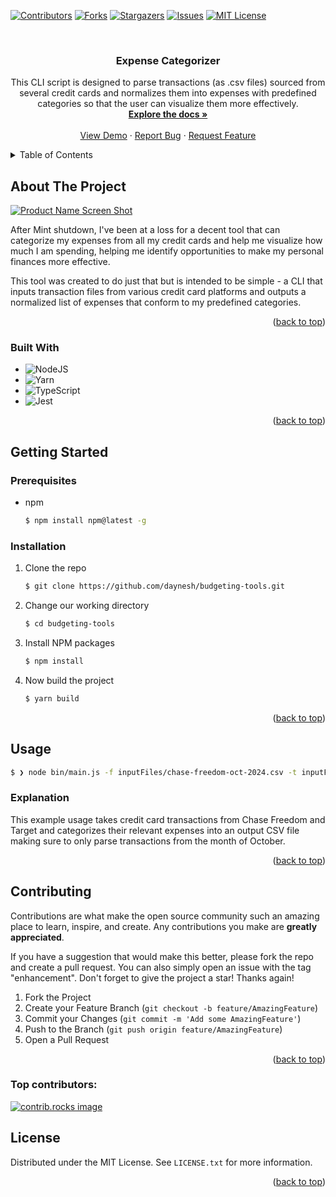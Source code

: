 <!-- Improved compatibility of back to top link: See: https://github.com/othneildrew/Best-README-Template/pull/73 -->
<a id="readme-top"></a>

<!-- PROJECT SHIELDS -->
<!--
*** I'm using markdown "reference style" links for readability.
*** Reference links are enclosed in brackets [ ] instead of parentheses ( ).
*** See the bottom of this document for the declaration of the reference variables
*** for contributors-url, forks-url, etc. This is an optional, concise syntax you may use.
*** https://www.markdownguide.org/basic-syntax/#reference-style-links
-->
[![Contributors][contributors-shield]][contributors-url]
[![Forks][forks-shield]][forks-url]
[![Stargazers][stars-shield]][stars-url]
[![Issues][issues-shield]][issues-url]
[![MIT License][license-shield]][license-url]



<!-- PROJECT LOGO -->
<br />
<div align="center">


  <h3 align="center">Expense Categorizer</h3>

  <p align="center">
    This CLI script is designed to parse transactions (as .csv files) sourced from several credit cards and normalizes them into expenses with predefined categories so that the user can visualize them more effectively.
    <br />
    <a href="https://github.com/daynesh/budgeting-tools"><strong>Explore the docs »</strong></a>
    <br />
    <br />
    <a href="https://github.com/daynesh/budgeting-tools">View Demo</a>
    ·
    <a href="https://github.com/daynesh/budgeting-tools/issues/new?labels=bug&template=bug-report---.md">Report Bug</a>
    ·
    <a href="https://github.com/daynesh/budgeting-tools/issues/new?labels=enhancement&template=feature-request---.md">Request Feature</a>
  </p>
</div>



<!-- TABLE OF CONTENTS -->
<details>
  <summary>Table of Contents</summary>
  <ol>
    <li>
      <a href="#about-the-project">About The Project</a>
      <ul>
        <li><a href="#built-with">Built With</a></li>
      </ul>
    </li>
    <li>
      <a href="#getting-started">Getting Started</a>
      <ul>
        <li><a href="#prerequisites">Prerequisites</a></li>
        <li><a href="#installation">Installation</a></li>
      </ul>
    </li>
    <li><a href="#usage">Usage</a></li>
    <li><a href="#roadmap">Roadmap</a></li>
    <li><a href="#contributing">Contributing</a></li>
    <li><a href="#license">License</a></li>
    <li><a href="#contact">Contact</a></li>
    <li><a href="#acknowledgments">Acknowledgments</a></li>
  </ol>
</details>



<!-- ABOUT THE PROJECT -->
## About The Project

[![Product Name Screen Shot][product-screenshot]](https://example.com)

After Mint shutdown, I've been at a loss for a decent tool that can categorize my expenses from all my credit cards and help me visualize how much I am spending, helping me identify opportunities to make my personal finances more effective.

This tool was created to do just that but is intended to be simple - a CLI that inputs transaction files from various credit card platforms and outputs a normalized list of expenses that conform to my predefined categories.

<p align="right">(<a href="#readme-top">back to top</a>)</p>



### Built With

* ![NodeJS](https://img.shields.io/badge/node.js-6DA55F?style=for-the-badge&logo=node.js&logoColor=white)
* ![Yarn](https://img.shields.io/badge/yarn-%232C8EBB.svg?style=for-the-badge&logo=yarn&logoColor=white)
* ![TypeScript](https://img.shields.io/badge/typescript-%23007ACC.svg?style=for-the-badge&logo=typescript&logoColor=white)
* ![Jest](https://img.shields.io/badge/-jest-%23C21325?style=for-the-badge&logo=jest&logoColor=white)

<p align="right">(<a href="#readme-top">back to top</a>)</p>



<!-- GETTING STARTED -->
## Getting Started


### Prerequisites
 
* npm
  ```sh
  $ npm install npm@latest -g
  ```

### Installation

1. Clone the repo
   ```sh
   $ git clone https://github.com/daynesh/budgeting-tools.git
2. Change our working directory
   ```sh
   $ cd budgeting-tools
   ```
3. Install NPM packages
   ```sh
   $ npm install
   ```
4. Now build the project
   ```sh
   $ yarn build
   ```

<p align="right">(<a href="#readme-top">back to top</a>)</p>



<!-- USAGE EXAMPLES -->
## Usage

```sh
$ ❯ node bin/main.js -f inputFiles/chase-freedom-oct-2024.csv -t inputFiles/target-cc-oct-2024.csv -m 10 -o outputFiles/output-oct-2024.csv
```
### Explanation
This example usage takes credit card transactions from Chase Freedom and Target and categorizes their relevant expenses into an output CSV file making sure to only parse transactions from the month of October.

<p align="right">(<a href="#readme-top">back to top</a>)</p>


<!-- CONTRIBUTING -->
## Contributing

Contributions are what make the open source community such an amazing place to learn, inspire, and create. Any contributions you make are **greatly appreciated**.

If you have a suggestion that would make this better, please fork the repo and create a pull request. You can also simply open an issue with the tag "enhancement".
Don't forget to give the project a star! Thanks again!

1. Fork the Project
2. Create your Feature Branch (`git checkout -b feature/AmazingFeature`)
3. Commit your Changes (`git commit -m 'Add some AmazingFeature'`)
4. Push to the Branch (`git push origin feature/AmazingFeature`)
5. Open a Pull Request

<p align="right">(<a href="#readme-top">back to top</a>)</p>

### Top contributors:

<a href="https://github.com/daynesh/budgeting-tools/graphs/contributors">
  <img src="https://contrib.rocks/image?repo=daynesh/budgeting-tools" alt="contrib.rocks image" />
</a>



<!-- LICENSE -->
## License

Distributed under the MIT License. See `LICENSE.txt` for more information.

<p align="right">(<a href="#readme-top">back to top</a>)</p>



<!-- MARKDOWN LINKS & IMAGES -->
<!-- https://www.markdownguide.org/basic-syntax/#reference-style-links -->
[contributors-shield]: https://img.shields.io/github/contributors/daynesh/budgeting-tools.svg?style=for-the-badge
[contributors-url]: https://github.com/daynesh/budgeting-tools/graphs/contributors
[forks-shield]: https://img.shields.io/github/forks/daynesh/budgeting-tools.svg?style=for-the-badge
[forks-url]: https://github.com/daynesh/budgeting-tools/network/members
[stars-shield]: https://img.shields.io/github/stars/daynesh/budgeting-tools.svg?style=for-the-badge
[stars-url]: https://github.com/daynesh/budgeting-tools/stargazers
[issues-shield]: https://img.shields.io/github/issues/daynesh/budgeting-tools.svg?style=for-the-badge
[issues-url]: https://github.com/daynesh/budgeting-tools/issues
[license-shield]: https://img.shields.io/github/license/daynesh/budgeting-tools.svg?style=for-the-badge
[license-url]: https://github.com/daynesh/budgeting-tools/blob/master/LICENSE.txt
[linkedin-shield]: https://img.shields.io/badge/-LinkedIn-black.svg?style=for-the-badge&logo=linkedin&colorB=555
[product-screenshot]: images/screenshot.png